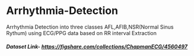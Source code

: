 # Arrhythmia-Detection
Arrhythmia Detection into three classes AFL,AFIB,NSR(Normal Sinus Rythum) using ECG/PPG data based on RR interval Extraction

##### Dataset Link- https://figshare.com/collections/ChapmanECG/4560497
